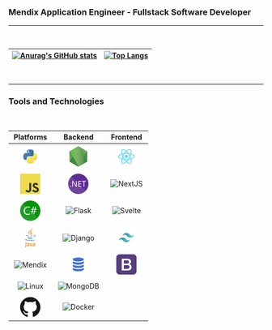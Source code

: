 ### Mendix Application Engineer - Fullstack Software Developer

--- 

<br>

|[![Anurag's GitHub stats](https://github-readme-stats.vercel.app/api?username=Moha-AlHanbali&show_icons=true&theme=dark)](https://github.com/anuraghazra/github-readme-stats)|[![Top Langs](https://github-readme-stats.vercel.app/api/top-langs/?username=Moha-AlHanbali&show_icons=true&theme=dark&layout=compact)](https://github.com/anuraghazra/github-readme-stats)
| ------------- | ------------- |

<br>

---

### Tools and Technologies

<br>

| <center> Platforms </center> | <center> Backend </center> | <center> Frontend </center> |
|----------|----------|----------|
| <center> <img src="https://raw.githubusercontent.com/github/explore/80688e429a7d4ef2fca1e82350fe8e3517d3494d/topics/python/python.png" alt="Python" height="40" style="vertical-align:top; margin:4px"> </center> |  <center> <img src="https://raw.githubusercontent.com/github/explore/80688e429a7d4ef2fca1e82350fe8e3517d3494d/topics/nodejs/nodejs.png" alt="NodeJS" height="40" style="vertical-align:top; margin:4px"> </center> | <center> <img src="https://raw.githubusercontent.com/github/explore/80688e429a7d4ef2fca1e82350fe8e3517d3494d/topics/react/react.png" alt="React" height="40" style="vertical-align:top; margin:4px"> </center> |
| <center> <img src="https://raw.githubusercontent.com/github/explore/80688e429a7d4ef2fca1e82350fe8e3517d3494d/topics/javascript/javascript.png" alt="Javascript" height="40" style="vertical-align:top; margin:4px"> </center> | <center> <img src="https://raw.githubusercontent.com/github/explore/80688e429a7d4ef2fca1e82350fe8e3517d3494d/topics/dotnet/dotnet.png" alt=".Net" height="40" style="vertical-align:top; margin:4px"> </center> | <center> <img src="https://camo.githubusercontent.com/92ec9eb7eeab7db4f5919e3205918918c42e6772562afb4112a2909c1aaaa875/68747470733a2f2f6173736574732e76657263656c2e636f6d2f696d6167652f75706c6f61642f76313630373535343338352f7265706f7369746f726965732f6e6578742d6a732f6e6578742d6c6f676f2e706e67" alt="NextJS" height="40" style="vertical-align:top; margin:4px"> </center> |
| <center> <img src="https://raw.githubusercontent.com/github/explore/80688e429a7d4ef2fca1e82350fe8e3517d3494d/topics/csharp/csharp.png" alt="C#" height="40" style="vertical-align:top; margin:4px"> </center> | <center> <img src="https://github.com/get-icon/geticon/blob/master/icons/flask.svg" alt="Flask" height="40" style="vertical-align:top; margin:4px"> </center> | <center> <img src="https://github.com/get-icon/geticon/blob/master/icons/svelte-icon.svg" alt="Svelte" height="40" style="vertical-align:top; margin:4px"> </center> |
| <center> <img src="https://raw.githubusercontent.com/github/explore/80688e429a7d4ef2fca1e82350fe8e3517d3494d/topics/java/java.png" alt="Java" height="40" style="vertical-align:top; margin:4px"> </center> | <center> <img src="https://github.com/get-icon/geticon/raw/master/icons/django.svg" alt="Django" height="40" style="vertical-align:top; margin:4px"> </center> |  <center> <img src="https://raw.githubusercontent.com/github/explore/80688e429a7d4ef2fca1e82350fe8e3517d3494d/topics/tailwind/tailwind.png" alt="Tailwind" height="40" style="vertical-align:top; margin:4px"> </center> |
| <center> <img src="https://github.com/mendix.png" alt="Mendix" height="40" style="vertical-align:top; margin:4px"> | <center> <img src="https://raw.githubusercontent.com/github/explore/80688e429a7d4ef2fca1e82350fe8e3517d3494d/topics/sql/sql.png" alt="SQL" height="40" style="vertical-align:top; margin:4px"> </center> | <center> <img src="https://raw.githubusercontent.com/github/explore/80688e429a7d4ef2fca1e82350fe8e3517d3494d/topics/bootstrap/bootstrap.png" alt="Bootstrap" height="40" style="vertical-align:top; margin:4px"> </center> |
| <center> <img src="https://github.com/get-icon/geticon/blob/master/icons/linux-tux.svg" alt="Linux" height="40" style="vertical-align:top; margin:4px"> | <center> <img src="https://github.com/get-icon/geticon/raw/master/icons/mongodb-icon.svg" alt="MongoDB" height="40" style="vertical-align:top; margin:4px"> </center> | |
| <center> <img src="https://raw.githubusercontent.com/github/explore/78df643247d429f6cc873026c0622819ad797942/topics/github/github.png" alt="Github" height="40" style="vertical-align:top; margin:4px"> </center> | <center> <img src="https://github.com/get-icon/geticon/raw/master/icons/docker-icon.svg" alt="Docker" height="40" style="vertical-align:top; margin:4px"> </center> |  |

